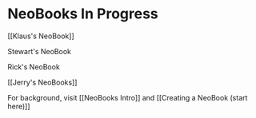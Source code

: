 # NeoBooks In Progress

[[Klaus's NeoBook]]

Stewart's NeoBook

Rick's NeoBook

[[Jerry's NeoBooks]] 

For background, visit [[NeoBooks Intro]] and [[Creating a NeoBook (start here)]]

